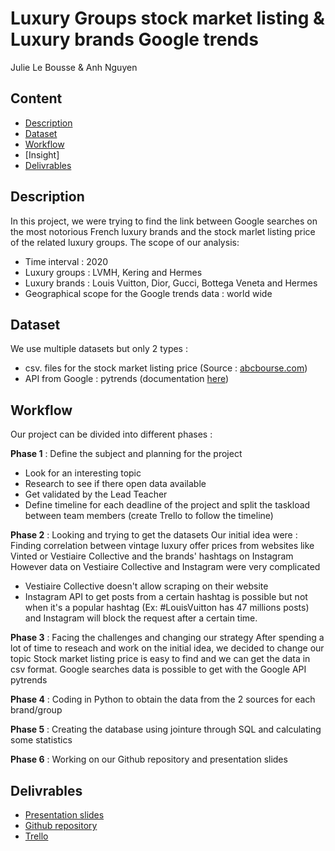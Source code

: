 # Luxury Groups stock market listing & Luxury brands Google trends
Julie Le Bousse & Anh Nguyen
## Content
- [Description](https://github.com/anhfrenay/luxury_brand_trends/blob/main/README.md#description)
- [Dataset](https://github.com/anhfrenay/luxury_brand_trends/blob/main/README.md#dataset)
- [Workflow](https://github.com/anhfrenay/luxury_brand_trends/blob/main/README.md#dworkflow)
- [Insight]
- [Delivrables](https://github.com/anhfrenay/luxury_brand_trends/blob/main/README.md#delivrables)

## Description
In this project, we were trying to find the link between Google searches on the most notorious French luxury brands and the stock marlet listing price of the related luxury groups.
The scope of our analysis:
- Time interval : 2020
- Luxury groups : LVMH, Kering and Hermes
- Luxury brands : Louis Vuitton, Dior, Gucci, Bottega Veneta and Hermes
- Geographical scope for the Google trends data : world wide

## Dataset 
We use multiple datasets but only 2 types :
- csv. files for the stock market listing price (Source : [abcbourse.com](https://www.abcbourse.com/marches/))
- API from Google : pytrends (documentation [here](https://towardsdatascience.com/google-trends-api-for-python-a84bc25db88f))

## Workflow
Our project can be divided into different phases  :

**Phase 1** : Define the subject and planning for the project
- Look for an interesting topic
- Research to see if there open data available
- Get validated by the Lead Teacher
- Define timeline for each deadline of the project and split the taskload between team members (create Trello to follow the timeline)

**Phase 2** : Looking and trying to get the datasets
Our initial idea were : Finding correlation between vintage luxury offer prices from websites like Vinted or Vestiaire Collective and the brands' hashtags on Instagram
However data on Vestiaire Collective and Instagram were very complicated
- Vestiaire Collective doesn't allow scraping on their website
- Instagram API to get posts from a certain hashtag is possible but not when it's a popular hashtag (Ex: #LouisVuitton has 47 millions posts) and Instagram will block the request after a certain time.

**Phase 3** : Facing the challenges and changing our strategy
After spending a lot of time to reseach and work on the initial idea, we decided to change our topic
Stock market listing price is easy to find and we can get the data in csv format.
Google searches data is possible to get with the Google API pytrends

**Phase 4** : Coding in Python to obtain the data from the 2 sources for each brand/group

**Phase 5** : Creating the database using jointure through SQL and calculating some statistics

**Phase 6** : Working on our Github repository and presentation slides


## Delivrables
- [Presentation slides](https://docs.google.com/presentation/d/1uAlIWsiG8aCCxZidgZiFtRdCZoaXaIYV/edit?usp=sharing&ouid=105534248596026120360&rtpof=true&sd=true)
- [Github repository](https://github.com/anhfrenay/luxury_brand_trends)
- [Trello](https://trello.com/b/xF3n6xPi)
